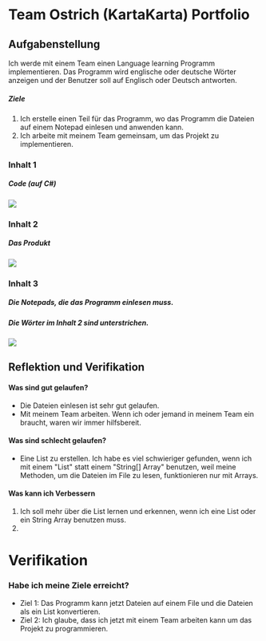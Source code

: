 # Team Ostrich (KartaKarta) Portfolio
## Aufgabenstellung
Ich werde mit einem Team einen Language learning Programm implementieren.  Das Programm wird englische oder deutsche Wörter anzeigen und der Benutzer soll auf Englisch oder Deutsch antworten.
##### Ziele
1. Ich erstelle einen Teil für das Programm, wo das Programm die Dateien auf einem Notepad einlesen und anwenden kann.
2. Ich arbeite mit meinem Team gemeinsam, um das Projekt zu implementieren.


### Inhalt 1  
##### Code (auf C#)
![](https://snipboard.io/hmIBYE.jpg)
### Inhalt 2
##### Das Produkt
![](https://snipboard.io/P2LipG.jpg)
### Inhalt 3
##### Die Notepads, die das Programm einlesen muss. 
##### Die Wörter im Inhalt 2 sind unterstrichen.
![](https://snipboard.io/jAWhkm.jpg)


## Reflektion und Verifikation
#### Was sind gut gelaufen?
- Die Dateien einlesen ist sehr gut gelaufen.
- Mit meinem Team arbeiten. Wenn ich oder jemand in meinem Team ein braucht, waren wir immer hilfsbereit.
#### Was sind schlecht gelaufen?
- Eine List zu erstellen. Ich habe es viel schwieriger gefunden, wenn ich mit einem "List" statt einem "String[] Array" benutzen, weil meine Methoden, um die Dateien im File zu lesen, funktionieren nur mit Arrays. 

#### Was kann ich Verbessern
1. Ich soll mehr über die List lernen und erkennen, wenn ich eine List oder ein String Array benutzen muss.
2. 

# Verifikation
### Habe ich meine Ziele erreicht?
- Ziel 1: Das Programm kann jetzt Dateien auf einem File und die Dateien als ein List konvertieren.
- Ziel 2: Ich glaube, dass ich jetzt mit einem Team arbeiten kann um das Projekt zu programmieren.
